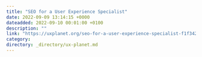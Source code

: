 ```yaml
---
title: "SEO for a User Experience Specialist"
date: 2022-09-09 13:14:15 +0000
dateadded: 2022-09-10 00:01:00 +0100
description: ""
link: "https://uxplanet.org/seo-for-a-user-experience-specialist-f1f342039b40?source=rss----819cc2aaeee0---4"
category:
directory: _directory/ux-planet.md
---
```

